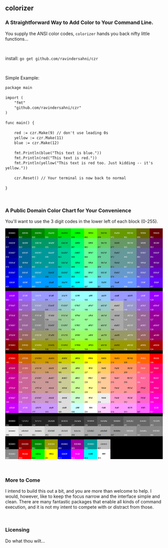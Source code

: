 ## colorizer

### A Straightforward Way to Add Color to Your Command Line.

You supply the ANSI color codes, `colorizer` hands you back nifty little functions...

<br>

install: `go get github.com/ravindersahni/czr`

<br>

Simple Example:

	package main

	import (
		"fmt"
		"github.com/ravindersahni/czr"
	)
	
	func main() {
	
		red := czr.Make(9) // don't use leading 0s
		yellow := czr.Make(11)
		blue := czr.Make(12)
    
		fmt.Println(blue("This text is blue."))
		fmt.Println(red("This text is red."))
		fmt.Println(yellow("This text is red too. Just kidding -- it's yellow."))
	
		czr.Reset() // Your terminal is now back to normal
	
	}
	
<br>

### A Public Domain Color Chart for Your Convenience

You'll want to use the 3 digit codes in the lower left of each block (0-255).


![256 color chart](Xterm_256color_chart.gif?raw=true)

<br>

### More to Come

I intend to build this out a bit, and you are more than welcome to help. I would, however, like to keep the focus narrow and the interface simple and clean. There are many fantastic packages that enable all kinds of command execution, and it is not my intent to compete with or distract from those.

<br>

### Licensing
Do what thou wilt...

